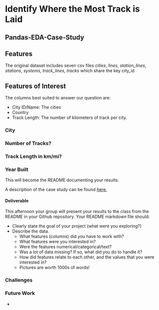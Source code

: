 # Identify Where the Most Track is Laid
## Pandas-EDA-Case-Study

## Features
The original dataset includes seven csv files *cities*, *lines*, *station_lines*, *stations*, *systems*, *track_lines*, *tracks* which share the key city_id

## Features of Interest
The columns best suited to answer our question are:
- City ID/Name: The cities 
- Country
- Track Length: The number of kilometers of track per city.

### City
### Number of Tracks?
### Track Length in km/mi?
### Year Built
This will become the README documenting your results.  

A description of the case study can be found [here.](case_study_description.md)
#### Deliverable  
This afternoon your group will present your results to the class from the README in your Github repository.  Your README markdown file should:  
  * Clearly state the goal of your project (what were you exploring?)
  * Describe the data.
    * What features (columns) did you have to work with?
    * What features were you interested in?  
    * Were the features numerical/categorical/text?
    * Was a lot of data missing?  If so, what did you do to handle it?
    * How did features relate to each other, and the values that you were interested in?  
    * Pictures are worth 1000s of words!

### Challenges
### Future Work
- 